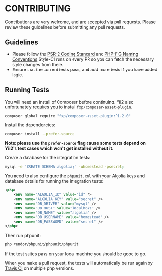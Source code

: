# CONTRIBUTING

Contributions are very welcome, and are accepted via pull requests. Please review these guidelines before submitting any pull requests.

## Guidelines

* Please follow the [PSR-2 Coding Standard](https://github.com/php-fig/fig-standards/blob/master/accepted/PSR-2-coding-style-guide.md) and [PHP-FIG Naming Conventions](https://github.com/php-fig/fig-standards/blob/master/bylaws/002-psr-naming-conventions.md) Style-CI runs on every PR so you can fetch the necessary style changes from there.
* Ensure that the current tests pass, and add more tests if you have added logic.

## Running Tests

You will need an install of [Composer](https://getcomposer.org) before continuing. Yii2 also unfortunately requires you to install `fxp/composer-asset-plugin`.

```bash
composer global require "fxp/composer-asset-plugin:^1.2.0"
```

Install the dependencies:

```bash
composer install --prefer-source
```
**Note: please use the `prefer-source` flag cause some tests depend on Yii2's test cases which won't get installed without it.** 

Create a database for the integration tests: 

```bash
mysql -e 'CREATE SCHEMA algolia;' -uhomestead -psecret;
```

You need to also configure the `phpunit.xml` with your Algolia keys and database details for running the integration tests:
```xml
<php>
    <env name="ALGOLIA_ID" value="id" />
    <env name="ALGOLIA_KEY" value="secret" />
    <env name="DB_DRIVER" value="mysql" />
    <env name="DB_HOST" value="localhost" />
    <env name="DB_NAME" value="algolia" />
    <env name="DB_USERNAME" value="homestead" />
    <env name="DB_PASSWORD" value="secret" />
</php>

```

Then run phpunit:

```bash
php vendor/phpunit/phpunit/phpunit
```

If the test suites pass on your local machine you should be good to go.

When you make a pull request, the tests will automatically be run again by [Travis CI](https://travis-ci.org/) on multiple php versions.
